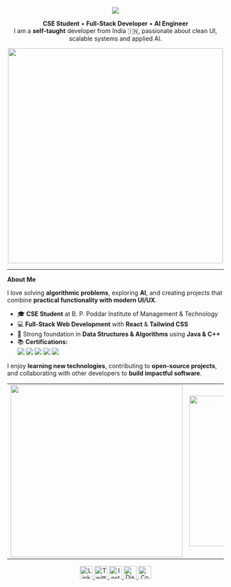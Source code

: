 <!-- HERO SECTION -->
<p align="center">
  <img src="https://capsule-render.vercel.app/api?type=waving&color=FFA500&height=200&width=full&section=header&text=Hello,%20I'm%20Sayantan...%20&fontSize=60&fontAlignY=35&fontColor=FFFACD" />
</p>

<p align="center">
  <b>CSE Student</b>  • <b>Full-Stack Developer</b> • <b>AI Engineer</b><br>
  I am a <b>self-taught</b> developer from India 🇮🇳, passionate about clean UI, scalable systems and applied AI.
</p>
<!-- TECH STACK -->
<p align="center">
  <img src="https://skillicons.dev/icons?i=c,cs,cpp,java,python,javascript,html,css,typescript,react,tailwind,nodejs,git,github,vscode" width="500"/>
</p>

---
<!-- ABOUT ME --> 
**About Me**

I love solving **algorithmic problems**, exploring **AI**, and creating projects that combine **practical functionality with modern UI/UX**.

- 🎓 **CSE Student** at B. P. Poddar Institute of Management & Technology  
- 💻 **Full-Stack Web Development** with **React** & **Tailwind CSS**  
- 🧠 Strong foundation in **Data Structures & Algorithms** using **Java & C++**  
- 📚 **Certifications:**  
  <img src="https://img.shields.io/badge/Responsive%20Web%20Design-FCC-4BC0D9?logo=freecodecamp&logoColor=white" /> 
  <img src="https://img.shields.io/badge/JavaScript%20Algorithms-FCC-F7DF1E?logo=javascript&logoColor=black" /> 
  <img src="https://img.shields.io/badge/Front%20End%20Libraries-FCC-4BC0D9?logo=react&logoColor=white" /> 
  <img src="https://img.shields.io/badge/Scientific%20Computing-Python-3776AB?logo=python&logoColor=white" /> 
  <img src="https://img.shields.io/badge/Foundational%20C%23-Microsoft-68217A?logo=c-sharp&logoColor=white" />
  
I enjoy **learning new technologies**, contributing to **open-source projects**, and collaborating with other developers to **build impactful software**.

<!-- STATS SIDE BY SIDE -->
<table align="center">
<tr>
<td align="center">
  <img src="https://github-readme-stats.vercel.app/api?username=sayantan-pachal&show_icons=true&theme=radical&hide_border=true" width="400"/>
</td>
<td align="center">
  <img src="https://github-readme-stats.vercel.app/api/top-langs/?username=sayantan-pachal&layout=compact&theme=radical&hide_border=true" width="350"/>
</td>
</tr>
</table>

<!-- SOCIAL LINKS --> 
<p align="center">
  <a href="https://www.linkedin.com/in/sayantan-pachal" target="_blank">
    <img src="https://skillicons.dev/icons?i=linkedin" alt="LinkedIn" width="30"/>
  </a>
  <a href="https://twitter.com/sayantan_pachal" target="_blank">
    <img src="https://skillicons.dev/icons?i=twitter" alt="Twitter" width="30"/>
  </a>
  <a href="https://www.instagram.com/sayantan_pachal" target="_blank">
    <img src="https://skillicons.dev/icons?i=instagram" alt="Instagram" width="30"/>
  </a>
  <a href="https://discord.com/users/1078352503973871626" target="_blank">
    <img src="https://skillicons.dev/icons?i=discord" alt="Discord" width="30"/>
  </a>
  <a href="https://codepen.io/sayantan_pachal" target="_blank">
    <img src="https://skillicons.dev/icons?i=codepen" alt="Codepen" width="30"/>
  </a>
</p>
